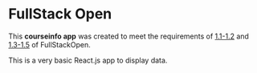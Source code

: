 # FullStack Open

This **courseinfo app** was created to meet the requirements of [1.1-1.2](https://fullstackopen.com/en/part1/introduction_to_react#exercises-1-1-1-2) and [1.3-1.5](https://fullstackopen.com/en/part1/java_script#exercises-1-3-1-5) of FullStackOpen.

This is a very basic React.js app to display data.